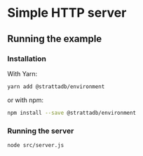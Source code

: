# Simple HTTP server

## Running the example

### Installation

With Yarn:

```bash
yarn add @strattadb/environment
```

or with npm:

```bash
npm install --save @strattadb/environment
```

### Running the server

```bash
node src/server.js
```
